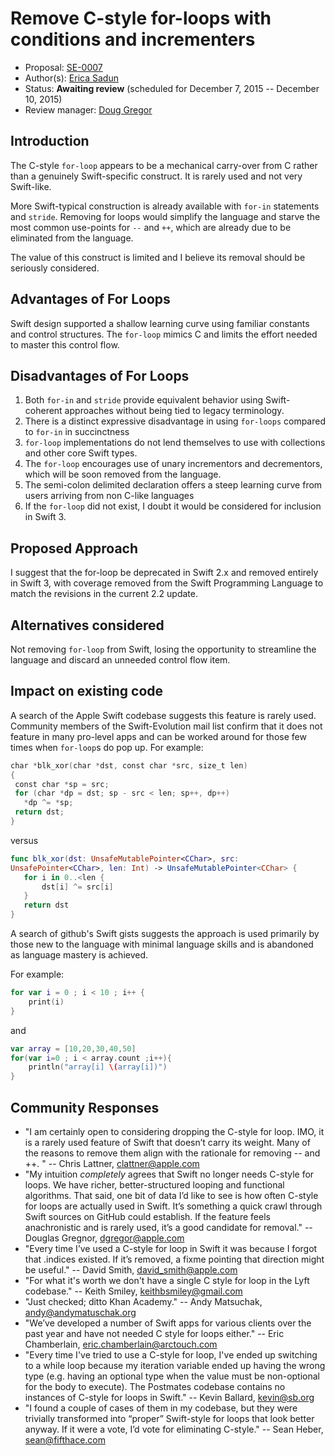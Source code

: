 # Remove C-style for-loops with conditions and incrementers

* Proposal: [SE-0007](https://github.com/apple/swift-evolution/blob/master/proposals/0007-remove-c-style-for-loops.md)
* Author(s): [Erica Sadun](https://github.com/erica)
* Status: **Awaiting review** (scheduled for December 7, 2015 -- December 10, 2015)
* Review manager: [Doug Gregor](https://github.com/DougGregor)

## Introduction

The C-style `for-loop` appears to be a mechanical carry-over from C rather than a
genuinely Swift-specific construct. It is rarely used and not very Swift-like. 

More Swift-typical construction is already available with `for-in`
statements and `stride`. Removing for loops would simplify the language and starve the
most common use-points for `--` and `++`, which are already due to be eliminated from the
language.

The value of this construct is limited and I believe its removal should be seriously considered.


## Advantages of For Loops

Swift design supported a shallow learning curve using familiar constants and control
structures. The `for-loop` mimics C and limits the effort needed to master this control flow.

## Disadvantages of For Loops

1. Both `for-in` and `stride` provide equivalent behavior using Swift-coherent approaches 
   without being tied to legacy terminology. 
1. There is a distinct expressive disadvantage in using `for-loops` compared to `for-in` 
   in succinctness
1. `for-loop` implementations do not lend themselves to use with collections and other core Swift types.
1. The `for-loop` encourages use of unary incrementors and decrementors, which will be
   soon removed from the language.
1. The semi-colon delimited declaration offers a steep learning curve from users arriving
   from non C-like languages
1. If the `for-loop` did not exist, I doubt it would be considered for inclusion in Swift 3.

## Proposed Approach

I suggest that the for-loop be deprecated in Swift 2.x and removed entirely in Swift 3, with coverage removed from the Swift Programming Language to match the revisions in the current 2.2 update.

## Alternatives considered

Not removing `for-loop` from Swift, losing the opportunity to streamline the language
and discard an unneeded control flow item.

## Impact on existing code

A search of the Apple Swift codebase suggests this feature is rarely used. Community members of the Swift-Evolution mail list confirm that it does not feature in many pro-level apps and can be worked around for those few times when `for-loop`s do pop up. For example:

```swift
char *blk_xor(char *dst, const char *src, size_t len)
{
 const char *sp = src;
 for (char *dp = dst; sp - src < len; sp++, dp++)
   *dp ^= *sp;
 return dst;
}
```

versus


```swift
func blk_xor(dst: UnsafeMutablePointer<CChar>, src:
UnsafePointer<CChar>, len: Int) -> UnsafeMutablePointer<CChar> {
   for i in 0..<len {
       dst[i] ^= src[i]
   }
   return dst
}
```

A search of github's Swift gists suggests the approach is used primarily by those new to the language with minimal language skills and is abandoned as language mastery is achieved.

For example:

```swift
for var i = 0 ; i < 10 ; i++ {
    print(i)
}
```

and 

```swift
var array = [10,20,30,40,50]
for(var i=0 ; i < array.count ;i++){
    println("array[i] \(array[i])")
}
```

## Community Responses
* "I am certainly open to considering dropping the C-style for loop.  IMO, it is a rarely used feature of Swift that doesn’t carry its weight.  Many of the reasons to remove them align with the rationale for removing -- and ++. " -- Chris Lattner, clattner@apple.com
* "My intuition *completely* agrees that Swift no longer needs C-style for loops. We have richer, better-structured looping and functional algorithms. That said, one bit of data I’d like to see is how often C-style for loops are actually used in Swift. It’s something a quick crawl through Swift sources on GitHub could establish. If the feature feels anachronistic and is rarely used, it’s a good candidate for removal." -- Douglas Gregnor, dgregor@apple.com
* "Every time I’ve used a C-style for loop in Swift it was because I forgot that .indices existed. If it’s removed, a fixme pointing that direction might be useful." -- David Smith, david_smith@apple.com
* "For what it's worth we don't have a single C style for loop in the Lyft codebase." -- Keith Smiley, keithbsmiley@gmail.com
* "Just checked; ditto Khan Academy." -- Andy Matsuchak, andy@andymatuschak.org
* "We’ve developed a number of Swift apps for various clients over the past year and have not needed C style for loops either." -- Eric Chamberlain, eric.chamberlain@arctouch.com
* "Every time I've tried to use a C-style for loop, I've ended up switching to a while loop because my iteration variable ended up having the wrong type (e.g. having an optional type when the value must be non-optional for the body to execute). The Postmates codebase contains no instances of C-style for loops in Swift." -- Kevin Ballard, kevin@sb.org
* "I found a couple of cases of them in my codebase, but they were trivially transformed into “proper” Swift-style for loops that look better anyway. If it were a vote, I’d vote for eliminating C-style." -- Sean Heber, sean@fifthace.com

